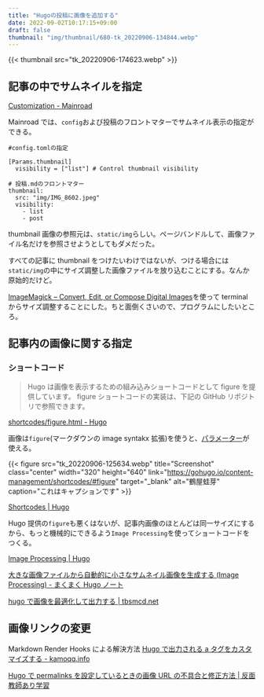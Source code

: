 ```yaml
---
title: "Hugoの投稿に画像を追加する"
date: 2022-09-02T10:17:15+09:00
draft: false
thumbnail: "img/thumbnail/680-tk_20220906-134844.webp"
---
```


{{< thumbnail src="tk_20220906-174623.webp" >}}

## 記事の中でサムネイルを指定

[Customization \- Mainroad](https://mainroad-demo.netlify.app/docs/customization/)

Mainroad では、`config`および投稿のフロントマターでサムネイル表示の指定ができる。

```
#config.tomlの指定

[Params.thumbnail]
  visibility = ["list"] # Control thumbnail visibility
```

```
# 投稿.mdのフロントマター
thumbnail:
  src: "img/IMG_8602.jpeg"
  visibility:
    - list
    - post
```

thumbnail 画像の参照元は、`static/img`らしい。ページバンドルして、画像ファイル名だけを参照させようとしてもダメだった。

すべての記事に thumbnail をつけたいわけではないが、つける場合には`static/img`の中にサイズ調整した画像ファイルを放り込むことにする。なんか原始的だけど。

[ImageMagick – Convert, Edit, or Compose Digital Images](https://imagemagick.org/)を使って terminal からサイズ調整することにした。ちと面倒くさいので、プログラムにしたいところ。

## 記事内の画像に関する指定

### ショートコード

> Hugo は画像を表示するための組み込みショートコードとして figure を提供しています。 figure ショートコードの実装は、下記の GitHub リポジトリで参照できます。

[shortcodes/figure\.html \- Hugo](https://github.com/gohugoio/hugo/blob/aba2647c152ffff927f42523b77ee6651630cd67/tpl/tplimpl/embedded/templates/shortcodes/figure.html)

画像は`figure`(マークダウンの image syntakx 拡張)を使うと、[パラメーター](target="_blank")が使える。

{{< figure
src="tk_20220906-125634.webp"
title="Screenshot"
class="center"
width="320"
height="640"
link="https://gohugo.io/content-management/shortcodes/#figure"
target="_blank"
alt="鶴屋蛙芽"
caption="これはキャプションです" >}}

[Shortcodes \| Hugo](https://gohugo.io/content-management/shortcodes/#figure)

Hugo 提供の`figure`も悪くはないが、記事内画像のほとんどは同一サイズにするから、もっと機械的にできるよう`Image Processing`を使ってショートコードをつくる。

[Image Processing \| Hugo](https://gohugo.io/content-management/image-processing/#page-resources)

[大きな画像ファイルから自動的に小さなサムネイル画像を生成する \(Image Processing\) \- まくまく Hugo ノート](https://maku77.github.io/hugo/misc/image-processing.html)

[hugo で画像を最適化して出力する \| tbsmcd\.net](https://tbsmcd.net/post/image_processing/)

## 画像リンクの変更

Markdown Render Hooks による解決方法
[Hugo で出力される a タグをカスタマイズする \- kamoqq\.info](https://kamoqq.info/post/hugo-render-hook-templates/)

[Hugo で permalinks を設定しているときの画像 URL の不具合と修正方法 \| 反面教師あり学習](https://blog.eqseqs.work/2021/05/15/133033/)
